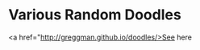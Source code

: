 Various Random Doodles
======================

<a href="http://greggman.github.io/doodles/>See here</a>


